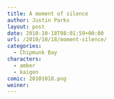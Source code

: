 ```yaml
---
title: A moment of silence
author: Justin Parks
layout: post
date: 2010-10-18T08:01:59+00:00
url: /2010/10/18/moment-silence/
categories:
  - Chipmunk Bay
characters:
  - amber
  - kaigon
comic: 20101018.png
weiner:
---
```

